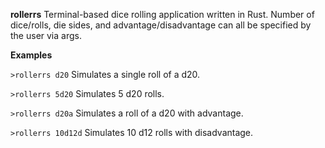 **rollerrs**
Terminal-based dice rolling application written in Rust. Number of dice/rolls, die sides, and advantage/disadvantage can all be specified by the user via args.

**Examples**

`>rollerrs d20`
Simulates a single roll of a d20.

`>rollerrs 5d20`
Simulates 5 d20 rolls.

`>rollerrs d20a`
Simulates a roll of a d20 with advantage.

`>rollerrs 10d12d`
Simulates 10 d12 rolls with disadvantage.
